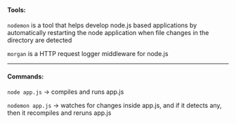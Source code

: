 #### Tools: 

`nodemon` is a tool that helps develop node.js based applications by 
automatically restarting the node application when file changes in the 
directory are detected

`morgan` is a HTTP request logger middleware for node.js

---

#### Commands: 

`node app.js` -> compiles and runs app.js

`nodemon app.js` -> watches for changes inside app.js, and if it detects any, 
then it recompiles and reruns app.js

